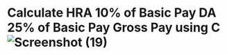 # Calculate HRA 10% of Basic Pay DA 25% of Basic Pay Gross Pay using C![Screenshot (19)](https://user-images.githubusercontent.com/93781577/173571528-329ba56d-edba-40b9-bd03-9502951928c0.png)
